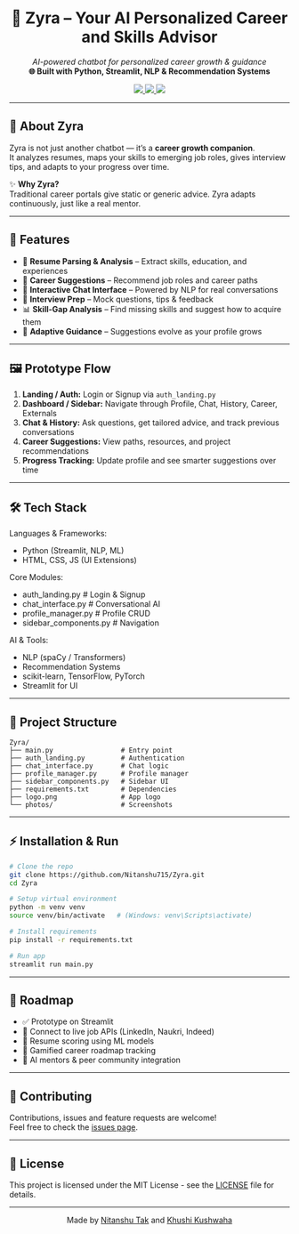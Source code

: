 <h1 align="center">🤖 Zyra – Your AI Personalized Career and Skills Advisor</h1>
<p align="center">
  <em>AI-powered chatbot for personalized career growth & guidance</em><br>
  <strong>🌐 Built with Python, Streamlit, NLP & Recommendation Systems</strong>
</p>

<p align="center">
  <a href="https://its-zyra.streamlit.app/">
    <img src="https://img.shields.io/badge/Live%20Demo-Streamlit-brightgreen?style=for-the-badge&logo=streamlit" />
  </a>
  <a href="https://github.com/Nitanshu715/Zyra">
    <img src="https://img.shields.io/badge/GitHub-Repo-black?style=for-the-badge&logo=github" />
  </a>
  <img src="https://img.shields.io/badge/License-MIT-yellow?style=for-the-badge" />
</p>

---

## 📌 About Zyra

Zyra is not just another chatbot — it’s a **career growth companion**.  
It analyzes resumes, maps your skills to emerging job roles, gives interview tips, and adapts to your progress over time.

✨ **Why Zyra?**  
Traditional career portals give static or generic advice. Zyra adapts continuously, just like a real mentor.

---

## 🚀 Features

- 📄 **Resume Parsing & Analysis** – Extract skills, education, and experiences  
- 🎯 **Career Suggestions** – Recommend job roles and career paths  
- 💬 **Interactive Chat Interface** – Powered by NLP for real conversations  
- 🎤 **Interview Prep** – Mock questions, tips & feedback  
- 📊 **Skill-Gap Analysis** – Find missing skills and suggest how to acquire them  
- 🔄 **Adaptive Guidance** – Suggestions evolve as your profile grows  

---

## 🖼️ Prototype Flow

1. **Landing / Auth:** Login or Signup via `auth_landing.py`  
2. **Dashboard / Sidebar:** Navigate through Profile, Chat, History, Career, Externals  
3. **Chat & History:** Ask questions, get tailored advice, and track previous conversations  
4. **Career Suggestions:** View paths, resources, and project recommendations  
5. **Progress Tracking:** Update profile and see smarter suggestions over time  

---

## 🛠️ Tech Stack

Languages & Frameworks:
- Python (Streamlit, NLP, ML)
- HTML, CSS, JS (UI Extensions)

Core Modules:
- auth_landing.py     # Login & Signup
- chat_interface.py   # Conversational AI
- profile_manager.py  # Profile CRUD
- sidebar_components.py # Navigation

AI & Tools:
- NLP (spaCy / Transformers)
- Recommendation Systems
- scikit-learn, TensorFlow, PyTorch
- Streamlit for UI

---

## 📂 Project Structure

```plaintext
Zyra/
├── main.py                 # Entry point
├── auth_landing.py         # Authentication
├── chat_interface.py       # Chat logic
├── profile_manager.py      # Profile manager
├── sidebar_components.py   # Sidebar UI
├── requirements.txt        # Dependencies
├── logo.png                # App logo
└── photos/                 # Screenshots
```

---

## ⚡ Installation & Run

```bash
# Clone the repo
git clone https://github.com/Nitanshu715/Zyra.git
cd Zyra

# Setup virtual environment
python -m venv venv
source venv/bin/activate   # (Windows: venv\Scripts\activate)

# Install requirements
pip install -r requirements.txt

# Run app
streamlit run main.py
```

---

## 🔮 Roadmap

- ✅ Prototype on Streamlit  
- 🔲 Connect to live job APIs (LinkedIn, Naukri, Indeed)  
- 🔲 Resume scoring using ML models  
- 🔲 Gamified career roadmap tracking  
- 🔲 AI mentors & peer community integration  

---

## 🤝 Contributing

Contributions, issues and feature requests are welcome!  
Feel free to check the [issues page](https://github.com/Nitanshu715/Zyra/issues).

---

## 📜 License

This project is licensed under the MIT License - see the [LICENSE](LICENSE) file for details.

---

<p align="center">Made by <a href="https://www.linkedin.com/in/nitanshu-tak-89a1ba289/">Nitanshu Tak</a> and <a href="https://www.linkedin.com/in/khushkushwaha45/"> Khushi Kushwaha</a></p>

